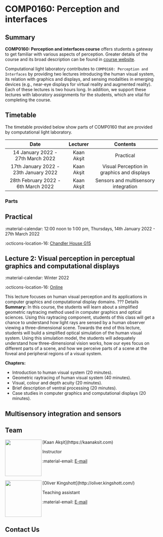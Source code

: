 # COMP0160: Perception and interfaces

## Summary
**COMP0160: Perception and interfaces course** offers students a gateway to get familiar with various aspects of perception. Greater details of the course and its broad description can be found in [course website](https://www.ucl.ac.uk/module-catalogue/modules/perception-and-interfaces-COMP0160).

Computational light laboratory contributes to `COMP0160: Perception and Interfaces` by providing two lectures introducing the human visual system, its relation with graphics and displays, and sensing modalities in emerging devices (e.g., near-eye displays for virtual reality and augmented reality).
Each of these lectures is two hours long. In addition, we support these lectures with laboratory assignments for the students, which are vital for completing the course.

## Timetable
The timetable provided below show parts of COMP0160 that are provided by computational light laboratory.

| Date                                  |  Lecturer       | Contents        |
| :-------------:                       | :-------------: | :-------------: | 
| 14 January 2022 - 27th March 2022     | Kaan Akşit      | Practical                                  |
| 17th January 2022 - 23th January 2022 | Kaan Akşit      | Visual Perception in graphics and displays | 
| 28th February 2022 - 6th March 2022   | Kaan Akşit      | Sensors and multisensory integration       | 

### Parts

## Practical

:material-calendar: 12:00 noon to 1:00 pm, Thursdays, 14th January 2022 - 27th March 2022

:octicons-location-16: [Chandler House G15](https://goo.gl/maps/ge653oFfLG9gfhP36)

## Lecture 2: Visual perception in perceptual graphics and computational displays

:material-calendar: Winter 2022

:octicons-location-16: [Online](https://moodle.ucl.ac.uk/)


This lecture focuses on human visual perception and its applications in computer graphics and computational display domains.
??? Details
    **Summary:**
    In this course, the students will learn about a simplified geometric raytracing method used in computer graphics and optical sciences.
    Using this raytracing component, students of this class will get a chance to understand how light rays are sensed by a human observer viewing a three-dimensional scene.
    Towards the end of this lecture, students will build a simplified optical simulation of the human visual system.
    Using this simulation model, the students will adequately understand how three-dimensional vision works, how our eyes focus on different parts of a scene, and how we perceive parts of a scene at the foveal and peripheral regions of a visual system.

**Chapters:**

- Introduction to human visual system (20 minutes).
- Geometric raytracing of human visual system (40 minutes).
- Visual, colour and depth acuity (20 minutes).
- Brief description of ventral processing (20 minutes).
- Case studies in computer graphics and computational displays (20 minutes).

## Multisensory integration and sensors


## Team

<div style="float: left; height:120px;" class="boxed">
<img align='left' src="../../people/kaan_aksit.png" width="120" alt/>
</div>
[Kaan Akşit](https://kaanaksit.com)

Instructor

:material-email: [E-mail](mailto:k.aksit@ucl.ac.uk)
<br clear="left"/>


<div style="float: left; height:120px;" class="boxed">
<img align='left' src="../../people/oliver_kingshott.png" width="120" alt/>
</div>
[Oliver Kingshott](http://oliver.kingshott.com/)

Teaching assistant

:material-email: [E-mail](mailto:oliver.kingshott.19@ucl.ac.uk)
<br clear="left"/>

## Contact Us
